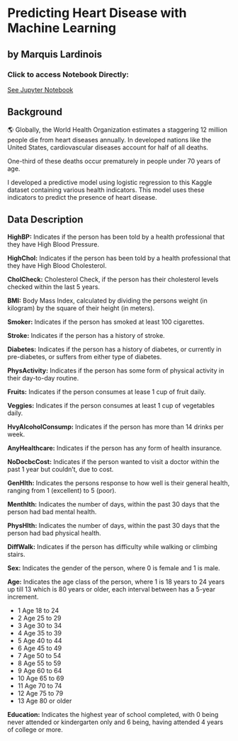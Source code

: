<!--
  <meta name="google-site-verification" content="Mble0fppROEwkDlmVt9zf5tjabjTT-kISglzrGMSoNI" />
  -->
# Predicting Heart Disease with Machine Learning 
## by Marquis Lardinois
### Click to access Notebook Directly:
[See Jupyter Notebook](https://github.com/Marquis-Lardinois/Predicting_Heart_Disease_Logistic_Regression/blob/36908c98fcb3ee81c49b63ce95f44a8de5a1caa8/Heart_Prediction.ipynb)

## Background
🌎 Globally, the World Health Organization estimates a staggering 12 million people die from heart diseases annually. In developed nations like the United States, cardiovascular diseases account for half of all deaths.

One-third of these deaths occur prematurely in people under 70 years of age.

I developed a predictive model using logistic regression to this Kaggle dataset containing various health indicators. This model uses these indicators to predict the presence of heart disease. 

## Data Description
**HighBP:** Indicates if the person has been told by a health professional that they have High Blood Pressure.

**HighChol:** Indicates if the person has been told by a health professional that they have High Blood Cholesterol.

**CholCheck:** Cholesterol Check, if the person has their cholesterol levels checked within the last 5 years.

**BMI:** Body Mass Index, calculated by dividing the persons weight (in kilogram) by the square of their height (in meters).

**Smoker:** Indicates if the person has smoked at least 100 cigarettes.

**Stroke:** Indicates if the person has a history of stroke.

**Diabetes:** Indicates if the person has a history of diabetes, or currently in pre-diabetes, or suffers from either type of diabetes.

**PhysActivity:** Indicates if the person has some form of physical activity in their day-to-day routine.

**Fruits:** Indicates if the person consumes at lease 1 cup of fruit daily.

**Veggies:** Indicates if the person consumes at least 1 cup of vegetables daily.

**HvyAlcoholConsump:** Indicates if the person has more than 14 drinks per week.

**AnyHealthcare:** Indicates if the person has any form of health insurance.

**NoDocbcCost:** Indicates if the person wanted to visit a doctor within the past 1 year but couldn’t, due to cost.

**GenHlth:** Indicates the persons response to how well is their general health, ranging from 1 (excellent) to 5 (poor).

**Menthlth:** Indicates the number of days, within the past 30 days that the person had bad mental health.

**PhysHlth:** Indicates the number of days, within the past 30 days that the person had bad physical health.

**DiffWalk:** Indicates if the person has difficulty while walking or climbing stairs.

**Sex:** Indicates the gender of the person, where 0 is female and 1 is male.

**Age:** Indicates the age class of the person, where 1 is 18 years to 24 years up till 13 which is 80 years or older, each interval between has a 5-year increment.
- 1 Age 18 to 24
- 2 Age 25 to 29
- 3 Age 30 to 34
- 4 Age 35 to 39
- 5 Age 40 to 44
- 6 Age 45 to 49
- 7 Age 50 to 54
- 8 Age 55 to 59
- 9 Age 60 to 64
- 10 Age 65 to 69
- 11 Age 70 to 74
- 12 Age 75 to 79
- 13 Age 80 or older

**Education:** Indicates the highest year of school completed, with 0 being never attended or kindergarten only and 6 being, having attended 4 years of college or more.

<script src="https://gist.github.com/Marquis-Lardinois/5621ca6f417daaad5ac811d6a500b15e.js"></script>
